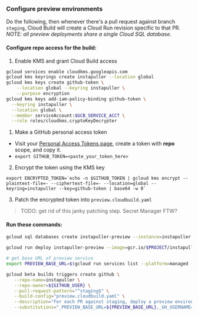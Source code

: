 ### Configure preview environments
Do the following, then whenever there's a pull request against branch `staging`, Cloud Build will create a Cloud Run revision specific to that PR. _NOTE: all preview deployments share a single Cloud SQL database._

#### Configure repo access for the build:
1. Enable KMS and grant Cloud Build access
  ```bash
  gcloud services enable cloudkms.googleapis.com
  gcloud kms keyrings create instapuller --location global
  gcloud kms keys create github-token \
      --location global --keyring instapuller \
      --purpose encryption
  gcloud kms keys add-iam-policy-binding github-token \
    --keyring instapuller \
    --location global \
    --member serviceAccount:$GCB_SERVICE_ACCT \
    --role roles/cloudkms.cryptoKeyDecrypter
  ```
  
1. Make a GitHub personal access token
  * Visit your [Personal Access Tokens page](https://github.com/settings/tokens), create a token with **repo** scope, and copy it.
  * `export GITHUB_TOKEN=<paste_your_token_here>`

2. Encrypt the token using the KMS key
  ```
  export ENCRYPTED_TOKEN=`echo -n $GITHUB_TOKEN | gcloud kms encrypt --plaintext-file=- --ciphertext-file=- --location=global --keyring=instapuller --key=github-token | base64 -w 0`
  ```
3. Patch the encrypted token into `preview.cloudbuild.yaml`
> TODO: get rid of this janky patching step. Secret Manager FTW?

#### Run these commands:

```bash
gcloud sql databases create instapuller-preview --instance=instapuller

gcloud run deploy instapuller-preview --image=gcr.io/$PROJECT/instapuller --region=us-central1 --platform=managed --allow-unauthenticated --set-env-vars=DB_USER=root,DB_PASS=${PASSWORD},DB_NAME=instapuller-preview,CLOUD_SQL_CONNECTION_NAME=$PROJECT:us-central1:instapuller --set-cloudsql-instances=$PROJECT:us-central1:instapuller

# get base URL of preview service
export PREVIEW_BASE_URL=$(gcloud run services list --platform=managed --filter="SERVICE:instapuller-preview" --format='value(URL)' | sed 's/https:\/\///g')

gcloud beta builds triggers create github \
   --repo-name=instapuller \
   --repo-owner=${GITHUB_USER} \
   --pull-request-pattern="^staging$" \
   --build-config="preview.cloudbuild.yaml" \
   --description="For each PR against staging, deploy a preview environment" \
   --substitutions="_PREVIEW_BASE_URL=${PREVIEW_BASE_URL},_GH_USERNAME=${GITHUB_USER}"
```